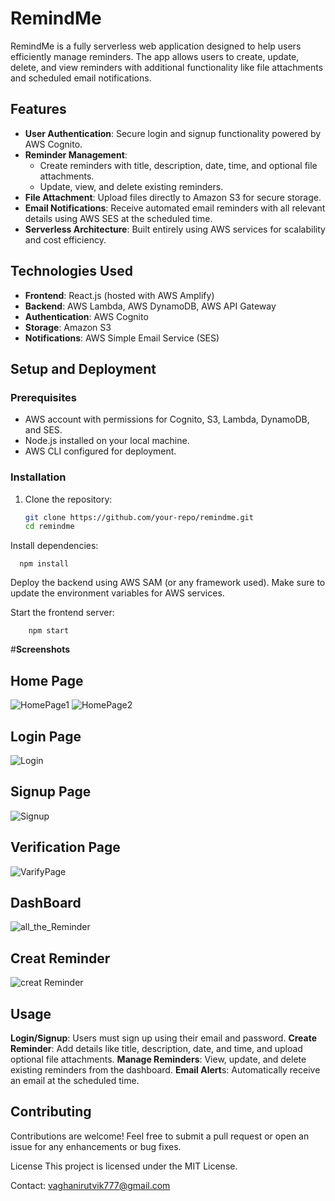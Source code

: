 # RemindMe

RemindMe is a fully serverless web application designed to help users efficiently manage reminders. The app allows users to create, update, delete, and view reminders with additional functionality like file attachments and scheduled email notifications.

## **Features**
- **User Authentication**: Secure login and signup functionality powered by AWS Cognito.
- **Reminder Management**: 
  - Create reminders with title, description, date, time, and optional file attachments.
  - Update, view, and delete existing reminders.
- **File Attachment**: Upload files directly to Amazon S3 for secure storage.
- **Email Notifications**: Receive automated email reminders with all relevant details using AWS SES at the scheduled time.
- **Serverless Architecture**: Built entirely using AWS services for scalability and cost efficiency.

## **Technologies Used**
- **Frontend**: React.js (hosted with AWS Amplify)
- **Backend**: AWS Lambda, AWS DynamoDB, AWS API Gateway
- **Authentication**: AWS Cognito
- **Storage**: Amazon S3
- **Notifications**: AWS Simple Email Service (SES)

## **Setup and Deployment**
### **Prerequisites**
- AWS account with permissions for Cognito, S3, Lambda, DynamoDB, and SES.
- Node.js installed on your local machine.
- AWS CLI configured for deployment.

### **Installation**
1. Clone the repository:  
   ```bash
   git clone https://github.com/your-repo/remindme.git
   cd remindme
Install dependencies:

      npm install
Deploy the backend using AWS SAM (or any framework used). Make sure to update the environment variables for AWS services.

Start the frontend server:

        npm start
 #**Screenshots**

   ## **Home Page**
   
   ![HomePage1](https://github.com/user-attachments/assets/30ce79fe-020c-4cd4-a049-0c20a90467c4)
   ![HomePage2](https://github.com/user-attachments/assets/1d549427-806c-43ca-81ac-4d80b0e917d5)



  
   ## **Login Page**
   
   ![Login](https://github.com/user-attachments/assets/347f4e5c-9c01-4a62-8671-465ae6982cc1)
   
   ## **Signup Page**
   
   ![Signup](https://github.com/user-attachments/assets/c2f4f460-c2ff-41a3-8046-6f25fcfd178b)

   ## **Verification Page**
   
   ![VarifyPage](https://github.com/user-attachments/assets/3d5b1d79-f47a-4393-80af-37b26eb5820c)

   ## **DashBoard**
   
   ![all_the_Reminder](https://github.com/user-attachments/assets/7bf00f6d-f314-4433-ae83-ff86ab1671f8)
 
   ## **Creat Reminder**
   
   ![creat Reminder](https://github.com/user-attachments/assets/c1dec6ed-6078-491b-aa5e-4081bfecd2bd)


## **Usage**
**Login/Signup**: Users must sign up using their email and password.
**Create Reminder**: Add details like title, description, date, and time, and upload optional file attachments.
**Manage Reminders**: View, update, and delete existing reminders from the dashboard.
**Email Alert**s: Automatically receive an email at the scheduled time.

## **Contributing**
Contributions are welcome! Feel free to submit a pull request or open an issue for any enhancements or bug fixes.

License
This project is licensed under the MIT License.

Contact:
vaghanirutvik777@gmail.com
